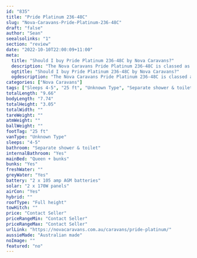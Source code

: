 ```yaml
---
id: "835"
title: "Pride Platinum 236-48C"
slug: "Nova-Caravans-Pride-Platinum-236-48C"
draft: "false"
author: "Sean"
seealsolinks: "1"
section: "review"
date: "2022-10-10T22:00:09+11:00"
meta:
  title: "Should I buy Pride Platinum 236-48C by Nova Caravans?"
  description: "The Nova Caravans Pride Platinum 236-48C is classed as Unknown Type, and sleeps 4-5 people. It is Australian made and comes in at 25 ft. It generally has Separate shower & toilet."
  ogtitle: "Should I buy Pride Platinum 236-48C by Nova Caravans?"
  ogdescription: "The Nova Caravans Pride Platinum 236-48C is classed as Unknown Type, and sleeps 4-5 people. It is Australian made and comes in at 25 ft. It generally has Separate shower & toilet."
categories: ["Nova Caravans"]
tags: ["Sleeps 4-5", "25 ft", "Unknown Type", "Separate shower & toilet", "Full height", "Price Unknown"]
totalLength: "9.66"
bodyLength: "7.74"
totalHeight: "3.05"
totalWidth: ""
tareWeight: ""
atmWeight: ""
ballWeight: ""
footTag: "25 ft"
vanType: "Unknown Type"
sleeps: "4-5"
bathroom: "Separate shower & toilet"
internalBathroom: "Yes"
mainBed: "Queen + bunks"
bunks: "Yes"
freshWater: ""
greyWater: "Yes"
battery: "2 x 105 amp AGM batteries"
solar: "2 x 170W panels"
airCon: "Yes"
hybrid: ""
roofType: "Full height"
towHitch: ""
price: "Contact Seller"
priceRangeMin: "Contact Seller"
priceRangeMax: "Contact Seller"
urlLink: "https://novacaravans.com.au/caravans/pride-platinum/"
aussieMade: "Australian made"
noImage: ""
featured: "no"
---
```

